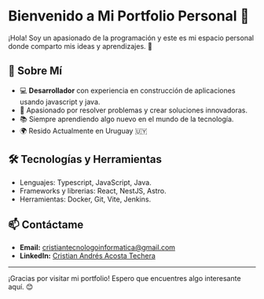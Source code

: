 # Bienvenido a Mi Portfolio Personal 👋

¡Hola! Soy un apasionado de la programación y este es mi espacio personal donde comparto mis ideas y aprendizajes. 🚀

## 🌟 Sobre Mí

- 💻 **Desarrollador** con experiencia en construcción de aplicaciones usando javascript y java.
- 🎯 Apasionado por resolver problemas y crear soluciones innovadoras.
- 📚 Siempre aprendiendo algo nuevo en el mundo de la tecnología.
- 🌍 Resido Actualmente en Uruguay 🇺🇾

## 🛠️ Tecnologías y Herramientas

- Lenguajes: Typescript, JavaScript, Java.
- Frameworks y librerias: React, NestJS, Astro.
- Herramientas: Docker, Git, Vite, Jenkins.

## 📫 Contáctame

- **Email:** [cristiantecnologoinformatica@gmail.com](mailto:cristiantecnologoinformatica@gmail.com)
- **LinkedIn:** [Cristian Andrés Acosta Techera](https://www.linkedin.com/in/cristian-andres-acosta-techera/)

---

¡Gracias por visitar mi portfolio! Espero que encuentres algo interesante aquí. 😊

